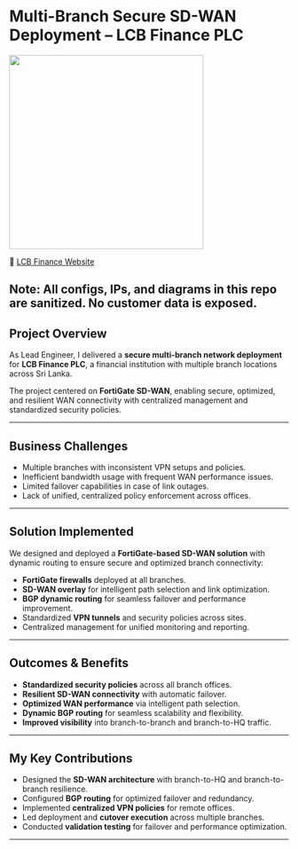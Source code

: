 # Multi-Branch Secure SD-WAN Deployment – LCB Finance PLC  
<p>
  <img src="https://img.shields.io/badge/Role-Lead%20Network%20%26%20Security%20Engineer-blue" width="350">
</p>

🔗 [LCB Finance Website](https://www.lcbfinance.lk)  

**Note: All configs, IPs, and diagrams in this repo are **sanitized**. No customer data is exposed**. 
---

## Project Overview
As Lead Engineer, I delivered a **secure multi-branch network deployment** for **LCB Finance PLC**, a financial institution with multiple branch locations across Sri Lanka.  

The project centered on **FortiGate SD-WAN**, enabling secure, optimized, and resilient WAN connectivity with centralized management and standardized security policies.  

---

## Business Challenges
- Multiple branches with inconsistent VPN setups and policies.  
- Inefficient bandwidth usage with frequent WAN performance issues.  
- Limited failover capabilities in case of link outages.  
- Lack of unified, centralized policy enforcement across offices.  

---

## Solution Implemented
We designed and deployed a **FortiGate-based SD-WAN solution** with dynamic routing to ensure secure and optimized branch connectivity:  
- **FortiGate firewalls** deployed at all branches.  
- **SD-WAN overlay** for intelligent path selection and link optimization.  
- **BGP dynamic routing** for seamless failover and performance improvement.  
- Standardized **VPN tunnels** and security policies across sites.  
- Centralized management for unified monitoring and reporting.  

---

## Outcomes & Benefits
- **Standardized security policies** across all branch offices.  
- **Resilient SD-WAN connectivity** with automatic failover.  
- **Optimized WAN performance** via intelligent path selection.  
- **Dynamic BGP routing** for seamless scalability and flexibility.  
- **Improved visibility** into branch-to-branch and branch-to-HQ traffic.  

---

## My Key Contributions
- Designed the **SD-WAN architecture** with branch-to-HQ and branch-to-branch resilience.  
- Configured **BGP routing** for optimized failover and redundancy.  
- Implemented **centralized VPN policies** for remote offices.  
- Led deployment and **cutover execution** across multiple branches.  
- Conducted **validation testing** for failover and performance optimization.  

---

